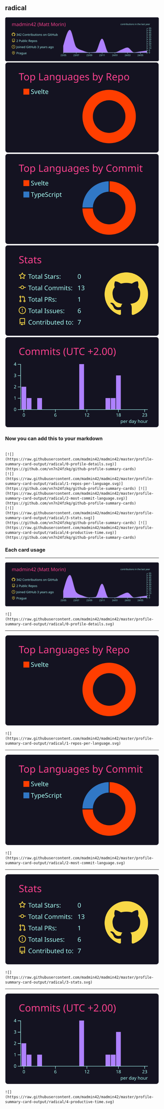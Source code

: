 ## radical

[![](./0-profile-details.svg)](https://github.com/vn7n24fzkq/github-profile-summary-cards)
[![](./1-repos-per-language.svg)](https://github.com/vn7n24fzkq/github-profile-summary-cards) [![](./2-most-commit-language.svg)](https://github.com/vn7n24fzkq/github-profile-summary-cards)
[![](./3-stats.svg)](https://github.com/vn7n24fzkq/github-profile-summary-cards) [![](./4-productive-time.svg)](https://github.com/vn7n24fzkq/github-profile-summary-cards)
### Now you can add this to your markdown
```

[![](https://raw.githubusercontent.com/madmin42/madmin42/master/profile-summary-card-output/radical/0-profile-details.svg)](https://github.com/vn7n24fzkq/github-profile-summary-cards)
[![](https://raw.githubusercontent.com/madmin42/madmin42/master/profile-summary-card-output/radical/1-repos-per-language.svg)](https://github.com/vn7n24fzkq/github-profile-summary-cards) [![](https://raw.githubusercontent.com/madmin42/madmin42/master/profile-summary-card-output/radical/2-most-commit-language.svg)](https://github.com/vn7n24fzkq/github-profile-summary-cards)
[![](https://raw.githubusercontent.com/madmin42/madmin42/master/profile-summary-card-output/radical/3-stats.svg)](https://github.com/vn7n24fzkq/github-profile-summary-cards) [![](https://raw.githubusercontent.com/madmin42/madmin42/master/profile-summary-card-output/radical/4-productive-time.svg)](https://github.com/vn7n24fzkq/github-profile-summary-cards)

```

### Each card usage
---

![](./0-profile-details.svg)

```
![](https://raw.githubusercontent.com/madmin42/madmin42/master/profile-summary-card-output/radical/0-profile-details.svg)
```

    

---

![](./1-repos-per-language.svg)

```
![](https://raw.githubusercontent.com/madmin42/madmin42/master/profile-summary-card-output/radical/1-repos-per-language.svg)
```

    

---

![](./2-most-commit-language.svg)

```
![](https://raw.githubusercontent.com/madmin42/madmin42/master/profile-summary-card-output/radical/2-most-commit-language.svg)
```

    

---

![](./3-stats.svg)

```
![](https://raw.githubusercontent.com/madmin42/madmin42/master/profile-summary-card-output/radical/3-stats.svg)
```

    

---

![](./4-productive-time.svg)

```
![](https://raw.githubusercontent.com/madmin42/madmin42/master/profile-summary-card-output/radical/4-productive-time.svg)
```

    
